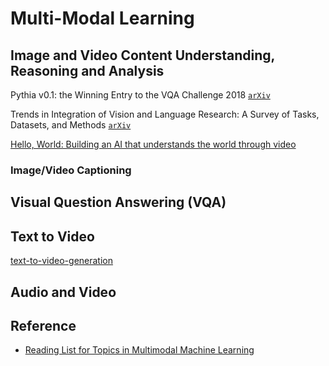 # Multi-Modal Learning 

## Image and Video Content Understanding, Reasoning and Analysis

Pythia v0.1: the Winning Entry to the VQA Challenge 2018 [`arXiv`](https://arxiv.org/abs/1807.09956)

Trends in Integration of Vision and Language Research: A Survey of Tasks, Datasets, and Methods [`arXiv`](https://arxiv.org/abs/1907.09358)

[Hello, World: Building an AI that understands the world through video](https://medium.com/twentybn/watch-and-learn-building-an-ai-that-understands-the-world-through-video-9e2796400176)

### Image/Video Captioning

## Visual Question Answering (VQA)

## Text to Video

[text-to-video-generation](https://antonia.space/text-to-video-generation)

## Audio and Video

## Reference

* [Reading List for Topics in Multimodal Machine Learning](https://github.com/pliang279/awesome-multimodal-ml)
